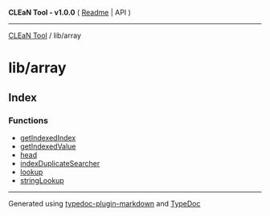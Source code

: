 **CLEaN Tool - v1.0.0** ( [Readme](../../README.md) \| API )

***

[CLEaN Tool](../../modules.md) / lib/array

# lib/array

## Index

### Functions

- [getIndexedIndex](functions/getIndexedIndex.md)
- [getIndexedValue](functions/getIndexedValue.md)
- [head](functions/head.md)
- [indexDuplicateSearcher](functions/indexDuplicateSearcher.md)
- [lookup](functions/lookup.md)
- [stringLookup](functions/stringLookup.md)

***

Generated using [typedoc-plugin-markdown](https://www.npmjs.com/package/typedoc-plugin-markdown) and [TypeDoc](https://typedoc.org/)
